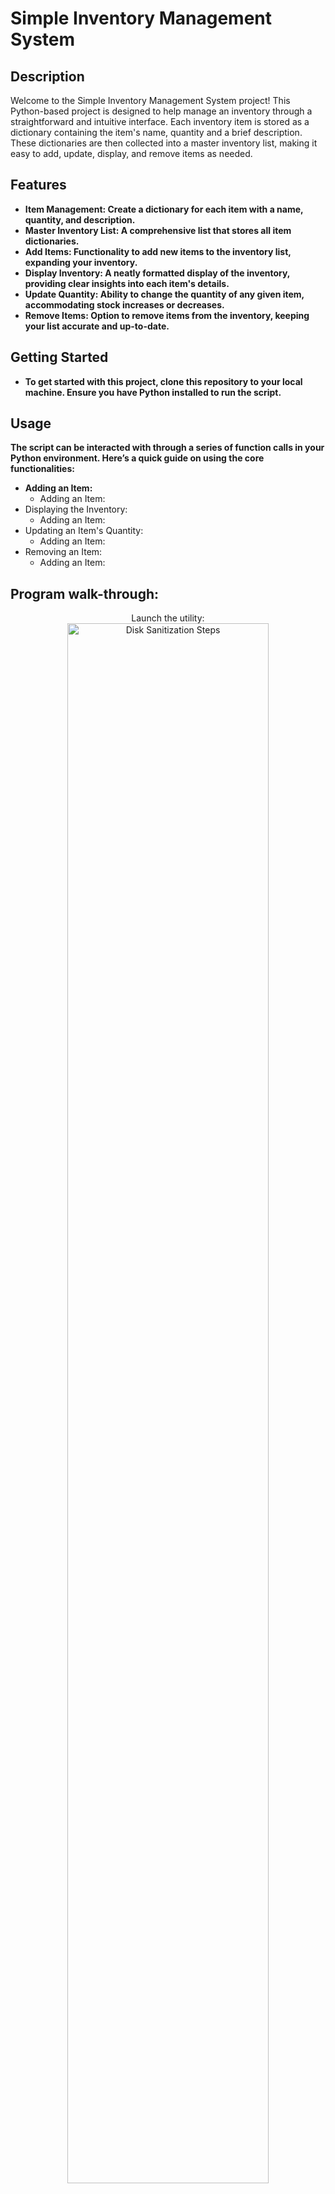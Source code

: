 <h1>Simple Inventory Management System</h1>



<h2>Description</h2>
Welcome to the Simple Inventory Management System project! This Python-based project is designed to help manage an inventory through a straightforward and intuitive interface. Each inventory item is stored as a dictionary containing the item's name, quantity and a brief description. These dictionaries are then collected into a master inventory list, making it easy to add, update, display, and remove items as needed.
<br />


<h2>Features</h2>

- <b>Item Management: Create a dictionary for each item with a name, quantity, and description.<br /> 
- <b>Master Inventory List: A comprehensive list that stores all item dictionaries.</b>
- <b>Add Items: Functionality to add new items to the inventory list, expanding your inventory.</b>
- <b>Display Inventory: A neatly formatted display of the inventory, providing clear insights into each item's details.</b>
- <b>Update Quantity: Ability to change the quantity of any given item, accommodating stock increases or decreases.</b>
- <b>Remove Items: Option to remove items from the inventory, keeping your list accurate and up-to-date.
</b>

<h2>Getting Started</h2>

- <b>To get started with this project, clone this repository to your local machine. Ensure you have Python installed to run the script.</b> 

<h2>Usage</h2>
The script can be interacted with through a series of function calls in your Python environment. Here’s a quick guide on using the core functionalities:<br />

- Adding an Item:</b>
  - Adding an Item:</b>
- Displaying the Inventory:</b>
  - Adding an Item:</b>
- Updating an Item's Quantity:</b>
  - Adding an Item:</b>
- Removing an Item:</b>
  - Adding an Item:</b>


<h2>Program walk-through:</h2>

<p align="center">
Launch the utility: <br/>
<img src="https://i.imgur.com/62TgaWL.png" height="80%" width="80%" alt="Disk Sanitization Steps"/>
<br />
<br />
Select the disk:  <br/>
<img src="https://i.imgur.com/tcTyMUE.png" height="80%" width="80%" alt="Disk Sanitization Steps"/>
<br />
<br />
Enter the number of passes: <br/>
<img src="https://i.imgur.com/nCIbXbg.png" height="80%" width="80%" alt="Disk Sanitization Steps"/>
<br />
<br />
Confirm your selection:  <br/>
<img src="https://i.imgur.com/cdFHBiU.png" height="80%" width="80%" alt="Disk Sanitization Steps"/>
<br />
<br />
Wait for process to complete (may take some time):  <br/>
<img src="https://i.imgur.com/JL945Ga.png" height="80%" width="80%" alt="Disk Sanitization Steps"/>
<br />
<br />
Sanitization complete:  <br/>
<img src="https://i.imgur.com/K71yaM2.png" height="80%" width="80%" alt="Disk Sanitization Steps"/>
<br />
<br />
Observe the wiped disk:  <br/>
<img src="https://i.imgur.com/AeZkvFQ.png" height="80%" width="80%" alt="Disk Sanitization Steps"/>
</p>

<!--
 ```diff
- text in red
+ text in green
! text in orange
# text in gray
@@ text in purple (and bold)@@
```
--!>
